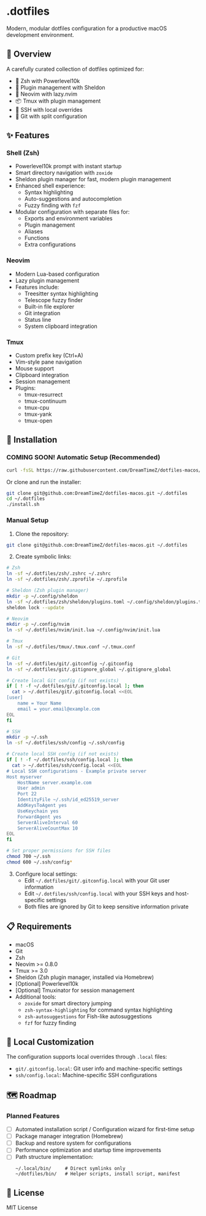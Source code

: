 # .dotfiles

Modern, modular dotfiles configuration for a productive macOS development environment.

## 🎯 Overview

A carefully curated collection of dotfiles optimized for:
- 🔧 Zsh with Powerlevel10k
- 🔌 Plugin management with Sheldon
- 📝 Neovim with lazy.nvim
- 📦 Tmux with plugin management
- 🔑 SSH with local overrides
- 🌳 Git with split configuration

## ✨ Features

### Shell (Zsh)

- Powerlevel10k prompt with instant startup
- Smart directory navigation with `zoxide`
- Sheldon plugin manager for fast, modern plugin management
- Enhanced shell experience:
  - Syntax highlighting
  - Auto-suggestions and autocompletion
  - Fuzzy finding with `fzf`
- Modular configuration with separate files for:
  - Exports and environment variables
  - Plugin management
  - Aliases
  - Functions
  - Extra configurations

### Neovim

- Modern Lua-based configuration
- Lazy plugin management
- Features include:
  - Treesitter syntax highlighting
  - Telescope fuzzy finder
  - Built-in file explorer
  - Git integration
  - Status line
  - System clipboard integration

### Tmux

- Custom prefix key (Ctrl+A)
- Vim-style pane navigation
- Mouse support
- Clipboard integration
- Session management
- Plugins:
  - tmux-resurrect
  - tmux-continuum
  - tmux-cpu
  - tmux-yank
  - tmux-open

## 🚀 Installation

### COMING SOON! Automatic Setup (Recommended)

```bash
curl -fsSL https://raw.githubusercontent.com/DreamTimeZ/dotfiles-macos/main/install.sh | bash
```

Or clone and run the installer:

```bash
git clone git@github.com:DreamTimeZ/dotfiles-macos.git ~/.dotfiles
cd ~/.dotfiles
./install.sh
```

### Manual Setup

1. Clone the repository:
```bash
git clone git@github.com:DreamTimeZ/dotfiles-macos.git ~/.dotfiles
```

2. Create symbolic links:
```bash
# Zsh
ln -sf ~/.dotfiles/zsh/.zshrc ~/.zshrc
ln -sf ~/.dotfiles/zsh/.zprofile ~/.zprofile

# Sheldon (Zsh plugin manager)
mkdir -p ~/.config/sheldon
ln -sf ~/.dotfiles/zsh/sheldon/plugins.toml ~/.config/sheldon/plugins.toml
sheldon lock --update

# Neovim
mkdir -p ~/.config/nvim
ln -sf ~/.dotfiles/nvim/init.lua ~/.config/nvim/init.lua

# Tmux
ln -sf ~/.dotfiles/tmux/.tmux.conf ~/.tmux.conf

# Git
ln -sf ~/.dotfiles/git/.gitconfig ~/.gitconfig
ln -sf ~/.dotfiles/git/.gitignore_global ~/.gitignore_global

# Create local Git config (if not exists)
if [ ! -f ~/.dotfiles/git/.gitconfig.local ]; then
  cat > ~/.dotfiles/git/.gitconfig.local <<EOL
[user]
    name = Your Name
    email = your.email@example.com
EOL
fi

# SSH
mkdir -p ~/.ssh
ln -sf ~/.dotfiles/ssh/config ~/.ssh/config

# Create local SSH config (if not exists)
if [ ! -f ~/.dotfiles/ssh/config.local ]; then
  cat > ~/.dotfiles/ssh/config.local <<EOL
# Local SSH configurations - Example private server
Host myserver
    HostName server.example.com
    User admin
    Port 22
    IdentityFile ~/.ssh/id_ed25519_server
    AddKeysToAgent yes
    UseKeychain yes
    ForwardAgent yes
    ServerAliveInterval 60
    ServerAliveCountMax 10
EOL
fi

# Set proper permissions for SSH files
chmod 700 ~/.ssh
chmod 600 ~/.ssh/config*
```

3. Configure local settings:
   - Edit `~/.dotfiles/git/.gitconfig.local` with your Git user information
   - Edit `~/.dotfiles/ssh/config.local` with your SSH keys and host-specific settings
   - Both files are ignored by Git to keep sensitive information private

## 📋 Requirements

- macOS
- Git
- Zsh
- Neovim >= 0.8.0
- Tmux >= 3.0
- Sheldon (Zsh plugin manager, installed via Homebrew)
- [Optional] Powerlevel10k
- [Optional] Tmuxinator for session management
- Additional tools:
  - `zoxide` for smart directory jumping
  - `zsh-syntax-highlighting` for command syntax highlighting
  - `zsh-autosuggestions` for Fish-like autosuggestions
  - `fzf` for fuzzy finding

## 🔧 Local Customization

The configuration supports local overrides through `.local` files:
- `git/.gitconfig.local`: Git user info and machine-specific settings
- `ssh/config.local`: Machine-specific SSH configurations

## 🗺️ Roadmap

### Planned Features

- [ ] Automated installation script / Configuration wizard for first-time setup
- [ ] Package manager integration (Homebrew)
- [ ] Backup and restore system for configurations
- [ ] Performance optimization and startup time improvements
- [ ] Path structure implementation:
  ```
  ~/.local/bin/     # Direct symlinks only
  ~/dotfiles/bin/   # Helper scripts, install script, manifest
  ```

## 📝 License

MIT License
